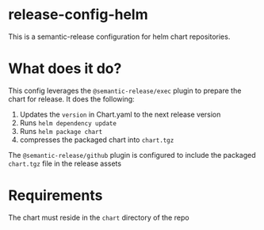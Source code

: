 # release-config-helm

This is a semantic-release configuration for helm chart repositories.

# What does it do?
This config leverages the `@semantic-release/exec` plugin to prepare the chart for release. It does the following:
1. Updates the `version` in Chart.yaml to the next release version
2. Runs `helm dependency update`
3. Runs `helm package chart`
4. compresses the packaged chart into `chart.tgz`

The `@semantic-release/github` plugin is configured to include the packaged `chart.tgz` file in the release assets

# Requirements
The chart must reside in the `chart` directory of the repo